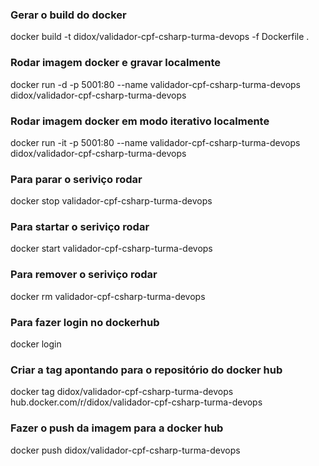 
### Gerar o build do docker ###
docker build -t didox/validador-cpf-csharp-turma-devops -f Dockerfile .

### Rodar imagem docker e gravar localmente ###
docker run -d -p 5001:80 --name validador-cpf-csharp-turma-devops didox/validador-cpf-csharp-turma-devops
### Rodar imagem docker em modo iterativo localmente ###
docker run -it -p 5001:80 --name validador-cpf-csharp-turma-devops didox/validador-cpf-csharp-turma-devops

### Para parar o seriviço rodar ###
docker stop validador-cpf-csharp-turma-devops

### Para startar o seriviço rodar ###
docker start validador-cpf-csharp-turma-devops

### Para remover o seriviço rodar ###
docker rm validador-cpf-csharp-turma-devops

### Para fazer login no dockerhub ###
docker login

### Criar a tag apontando para o repositório do docker hub ###
docker tag didox/validador-cpf-csharp-turma-devops hub.docker.com/r/didox/validador-cpf-csharp-turma-devops

### Fazer o push da imagem para a docker hub ###
docker push didox/validador-cpf-csharp-turma-devops